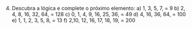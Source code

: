4) Descubra a lógica e complete o próximo elemento: 
a) 1, 3, 5, 7, = 9
b) 2, 4, 8, 16, 32, 64, = 128
c) 0, 1, 4, 9, 16, 25, 36, = 49
d) 4, 16, 36, 64, = 100 
e) 1, 1, 2, 3, 5, 8, = 13 
f) 2,10, 12, 16, 17, 18, 19, = 200
